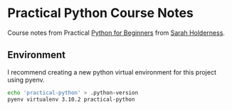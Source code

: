 # Practical Python Course Notes

Course notes from Practical [Python for Beginners](https://app.pluralsight.com/library/courses/practical-python-beginners/table-of-contents) from [Sarah Holderness](https://app.pluralsight.com/profile/author/sarah-holderness).

## Environment

I recommend creating a new python virtual environment for this project using pyenv.

```bash
echo 'practical-python' > .python-version
pyenv virtualenv 3.10.2 practical-python
```